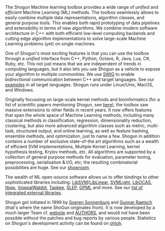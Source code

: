 The Shogun Machine learning toolbox provides a wide range of *unified* and *efficient* Machine Learning (ML) methods. The toolbox seamlessly allows to easily combine multiple data representations, algorithm classes, and general purpose tools. This enables both rapid prototyping of data pipelines and extensibility in terms of new algorithms. We combine modern software architecture in C++ with both efficient low-level computing backends and cutting edge algorithm implementations to solve large-scale Machine Learning problems (yet) on single machines.

One of Shogun's most exciting features is that you can use the toolbox through a *unified* interface from C++, Python, Octave, R, Java, Lua, C#, Ruby, etc. This not just means that we are independent of trends in computing languages, but it also lets you use Shogun as a vehicle to expose your algorithm to multiple communities. We use [SWIG](http://www.swig.org/) to enable *bidirectional* communication between C++ and target languages. See our [examples](http://shogun.ml/cookbook/latest/) in all target languages. Shogun runs under Linux/Unix, MacOS, and Windows. 

Originally focussing on large-scale kernel methods and bioinformatics (for a list of scientific papers mentioning Shogun, see [here](http://scholar.google.com/scholar?hl=en&q=shogun+toolbox&btnG=&as_sdt=1%2C33&as_sdtp=)), the toolbox saw massive extensions to other fields in recent years. It now offers features that span the whole space of Machine Learning methods, including many classical methods in classification, regression, dimensionality reduction, clustering, but also more advanced algorithm classes such as metric, multi-task, structured output, and online learning, as well as feature hashing, ensemble methods, and optimization, just to name a few. Shogun in addition contains a number of exclusive state-of-the art algorithms such as a wealth of efficient SVM implementations, Multiple Kernel Learning, kernel hypothesis testing, Krylov methods, etc. All algorithms are supported by a collection of general purpose methods for evaluation, parameter tuning, preprocessing, serialisation & I/O, etc; the resulting combinatorial possibilities are huge. See our [showroom](http://shogun.ml/notebook/latest/).

The wealth of ML open-source software allows us to offer bindings to other sophisticated libraries including: [LibSVM](http://www.csie.ntu.edu.tw/~cjlin/libsvm/)/[LibLinear](http://www.csie.ntu.edu.tw/~cjlin/liblinear/), [SVMLight](http://svmlight.joachims.org/), [LibOCAS](http://cmp.felk.cvut.cz/~xfrancv/ocas/html/), [libqp](http://cmp.felk.cvut.cz/~xfrancv/libqp/html/), [VowpalWabbit](http://www.hunch.net/~vw/), [Tapkee](http://tapkee.lisitsyn.me/), [SLEP](http://www.public.asu.edu/~jye02/Software/SLEP/), [GPML](http://www.gaussianprocess.org/gpml/code/matlab/doc/) and more. See our [list of integrated external libraries](http://www.shogun-toolbox.org/page/about/contributions).

Shogun got initiated in 1999 by [Soeren Sonnenburg](http://sonnenburgs.de/soeren) and [Gunnar Raetsch](http://www.raetschlab.org/) (that's where the name ShoGun originates from). It is now developed by a much larger Team cf. [website](http://shogun-toolbox.org/page/about/ourteam) and [AUTHORS](http://www.github.com/shogun-toolbox/shogun/wiki/AUTHORS), and would not have been possible without the patches and bug reports by various people. Statistics on Shogun's development activity can be found on [ohloh](https://www.openhub.net/p/shogun).
